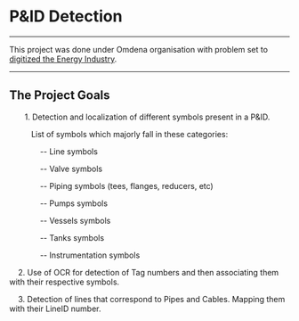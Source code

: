 # P&ID Detection
***
This project was done under Omdena organisation with problem set to [digitized the Energy Industry](https://omdena.com/projects/energy-transformation/).
***
**The Project Goals**
---------------------

       1. Detection and localization of different symbols present in a P&ID.  

          List of symbols which majorly fall in these categories:

              -- Line symbols

              -- Valve symbols

              -- Piping symbols (tees, flanges, reducers, etc)

              -- Pumps symbols

              -- Vessels symbols

              -- Tanks symbols

              -- Instrumentation symbols

    2. Use of OCR for detection of Tag numbers and then associating them with their respective symbols.

    3. Detection of lines that correspond to Pipes and Cables. Mapping them with their LineID number.
